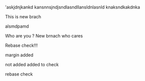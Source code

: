 'askjdnjkankd
kansnnsjndjsndlasndllansldnlasnld
knaksndkakdnka

This is new brach


alsmdpamd

Who are you ?
New brnach who cares


Rebase check!!!


margin added

not added
added to check


rebase check

